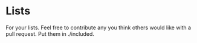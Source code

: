 # Lists

For your lists. Feel free to contribute any you think others would like with a pull request. Put them in ./included.